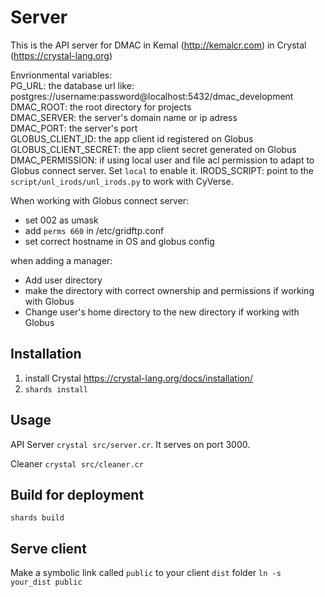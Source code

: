 # Server
This is the API server for DMAC in Kemal (http://kemalcr.com) in Crystal (https://crystal-lang.org)

Envrionmental variables:  
PG_URL: the database url like: postgres://username:password@localhost:5432/dmac_development  
DMAC_ROOT: the root directory for projects  
DMAC_SERVER: the server's domain name or ip adress  
DMAC_PORT: the server's port  
GLOBUS_CLIENT_ID: the app client id registered on Globus   
GLOBUS_CLIENT_SECRET: the app client secret generated on Globus   
DMAC_PERMISSION: if using local user and file acl permission to adapt to Globus connect server. Set `local` to enable it.
IRODS_SCRIPT: point to the `script/unl_irods/unl_irods.py` to work with CyVerse. 

When working with Globus connect server:
- set 002 as umask
- add `perms 660` in /etc/gridftp.conf
- set correct hostname in OS and globus config

when adding a manager:
- Add user directory
- make the directory with correct ownership and permissions if working with Globus
- Change user's home directory to the new directory if working with Globus

## Installation
1. install Crystal https://crystal-lang.org/docs/installation/
2. `shards install`

## Usage
API Server `crystal src/server.cr`. It serves on port 3000.

Cleaner `crystal src/cleaner.cr`

## Build for deployment
`shards build`

## Serve client
Make a symbolic link called `public` to your client `dist` folder `ln -s your_dist public`

